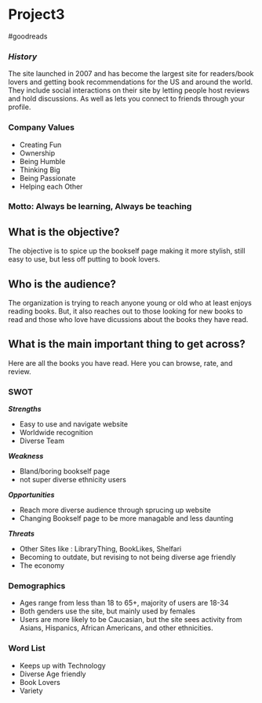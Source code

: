 # Project3
#goodreads
### _History_
The site launched in 2007 and has become the largest site for readers/book lovers and getting book recommendations for the US and around the world. They include social interactions on their site by letting people host reviews and hold discussions. As well as lets you connect to friends through your profile.

### Company Values
* Creating Fun
* Ownership
* Being Humble
* Thinking Big
* Being Passionate
* Helping each Other

### Motto: Always be learning, Always be teaching

## What is the objective?
  The objective is to spice up the bookself page making it more stylish, still easy to use, but less off putting to book lovers.

## Who is the audience?
   The organization is trying to reach anyone young or old who at least enjoys reading books. But, it also reaches out to those looking for new books to read and those who love have dicussions about the books they have read.

## What is the main important thing to get across?
 Here are all the books you have read. Here you can browse, rate, and review.

###  SWOT
_**Strengths**_

* Easy to use and navigate website
* Worldwide recognition
* Diverse Team

_**Weakness**_

* Bland/boring bookself page
* not super diverse ethnicity users

_**Opportunities**_

* Reach more diverse audience through sprucing up website
* Changing Bookself page to be more managable and less daunting

_**Threats**_

* Other Sites like : LibraryThing, BookLikes, Shelfari
* Becoming to outdate, but revising to not being diverse age friendly
* The economy

### Demographics

* Ages range from less than 18 to 65+, majority of users are 18-34
* Both genders use the site, but mainly used by females
* Users are more likely to be Caucasian, but the site sees activity from Asians, Hispanics, African Americans, and other ethnicities.

### Word List

* Keeps up with Technology
* Diverse Age friendly
* Book Lovers
* Variety
